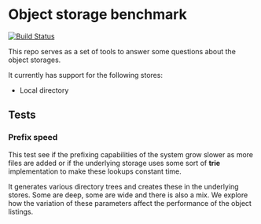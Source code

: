 # Object storage benchmark

[![Build Status](https://rhermes.semaphoreci.com/badges/object-storage-bench/branches/main.svg?style=shields)](https://rhermes.semaphoreci.com/projects/object-storage-bench)

This repo serves as a set of tools to answer some questions about the
object storages.

It currently has support for the following stores:

- Local directory

## Tests


### Prefix speed

This test see if the prefixing capabilities of the system grow slower
as more files are added or if the underlying storage uses some sort of
**trie** implementation to make these lookups constant time.

It generates various directory trees and creates these in the underlying
stores. Some are deep, some are wide and there is also a mix. We explore
how the variation of these parameters affect the performance of the
object listings.
